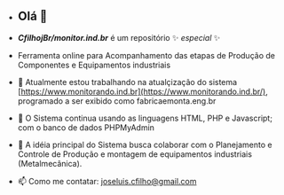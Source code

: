 - ## Olá 👋

- _**CfilhojBr/monitor.ind.br**_ é um repositório ✨ _especial_ ✨
- Ferramenta online para Acompanhamento das etapas de Produção de Componentes e Equipamentos industriais


- 🔭 Atualmente estou trabalhando na atualçização do sistema [https://www.monitorando.ind.br](https://www.monitorando.ind.br/), programado a ser exibido como fabricaemonta.eng.br
- 🌱 O Sistema continua usando as linguagens HTML, PHP e Javascript; com o banco de dados PHPMyAdmin
- 👯 A idéia principal do Sistema busca colaborar com o Planejamento e Controle de Produção e montagem de equipamentos industriais (Metalmecânica).


- 📫 Como me contatar: joseluis.cfilho@gmail.com
